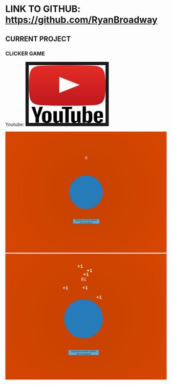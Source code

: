 # LINK TO GITHUB: https://github.com/RyanBroadway

## CURRENT PROJECT

### CLICKER GAME

Youtube: 
<a href="https://www.youtube.com/watch?v=c7pzVrVtOk8
" target="_blank"><img src="image/Youtube-logo-square.png"
alt="example footage" width="240" height="180" border="10" /></a>

<img src="image/game1.PNG" alt="" class="inline"/>


<img src="image/game2.PNG" alt="" class="inline"/>
